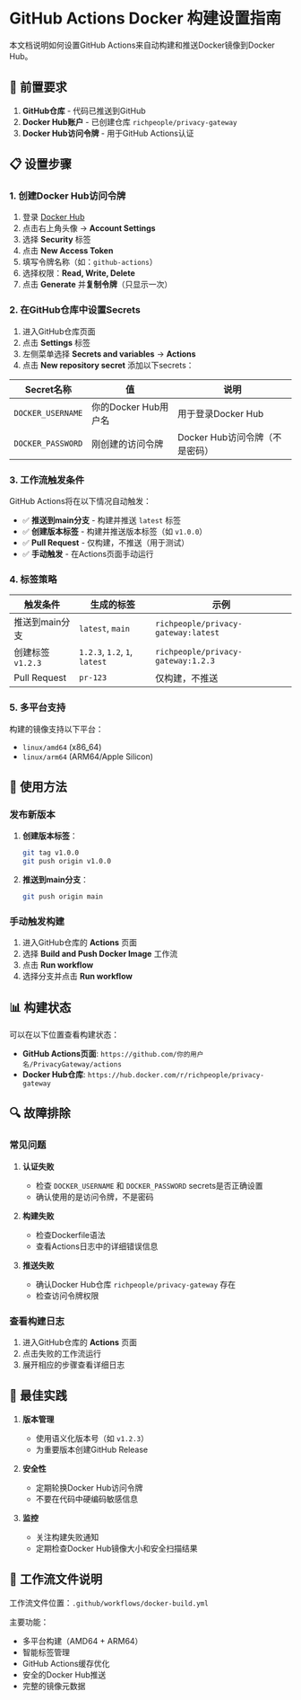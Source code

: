 # GitHub Actions Docker 构建设置指南

本文档说明如何设置GitHub Actions来自动构建和推送Docker镜像到Docker Hub。

## 🔧 前置要求

1. **GitHub仓库** - 代码已推送到GitHub
2. **Docker Hub账户** - 已创建仓库 `richpeople/privacy-gateway`
3. **Docker Hub访问令牌** - 用于GitHub Actions认证

## 📋 设置步骤

### 1. 创建Docker Hub访问令牌

1. 登录 [Docker Hub](https://hub.docker.com/)
2. 点击右上角头像 → **Account Settings**
3. 选择 **Security** 标签
4. 点击 **New Access Token**
5. 填写令牌名称（如：`github-actions`）
6. 选择权限：**Read, Write, Delete**
7. 点击 **Generate** 并**复制令牌**（只显示一次）

### 2. 在GitHub仓库中设置Secrets

1. 进入GitHub仓库页面
2. 点击 **Settings** 标签
3. 左侧菜单选择 **Secrets and variables** → **Actions**
4. 点击 **New repository secret** 添加以下secrets：

| Secret名称 | 值 | 说明 |
|-----------|---|------|
| `DOCKER_USERNAME` | 你的Docker Hub用户名 | 用于登录Docker Hub |
| `DOCKER_PASSWORD` | 刚创建的访问令牌 | Docker Hub访问令牌（不是密码） |

### 3. 工作流触发条件

GitHub Actions将在以下情况自动触发：

- ✅ **推送到main分支** - 构建并推送 `latest` 标签
- ✅ **创建版本标签** - 构建并推送版本标签（如 `v1.0.0`）
- ✅ **Pull Request** - 仅构建，不推送（用于测试）
- ✅ **手动触发** - 在Actions页面手动运行

### 4. 标签策略

| 触发条件 | 生成的标签 | 示例 |
|---------|-----------|------|
| 推送到main分支 | `latest`, `main` | `richpeople/privacy-gateway:latest` |
| 创建标签 `v1.2.3` | `1.2.3`, `1.2`, `1`, `latest` | `richpeople/privacy-gateway:1.2.3` |
| Pull Request | `pr-123` | 仅构建，不推送 |

### 5. 多平台支持

构建的镜像支持以下平台：
- `linux/amd64` (x86_64)
- `linux/arm64` (ARM64/Apple Silicon)

## 🚀 使用方法

### 发布新版本

1. **创建版本标签**：
   ```bash
   git tag v1.0.0
   git push origin v1.0.0
   ```

2. **推送到main分支**：
   ```bash
   git push origin main
   ```

### 手动触发构建

1. 进入GitHub仓库的 **Actions** 页面
2. 选择 **Build and Push Docker Image** 工作流
3. 点击 **Run workflow**
4. 选择分支并点击 **Run workflow**

## 📊 构建状态

可以在以下位置查看构建状态：

- **GitHub Actions页面**: `https://github.com/你的用户名/PrivacyGateway/actions`
- **Docker Hub仓库**: `https://hub.docker.com/r/richpeople/privacy-gateway`

## 🔍 故障排除

### 常见问题

1. **认证失败**
   - 检查 `DOCKER_USERNAME` 和 `DOCKER_PASSWORD` secrets是否正确设置
   - 确认使用的是访问令牌，不是密码

2. **构建失败**
   - 检查Dockerfile语法
   - 查看Actions日志中的详细错误信息

3. **推送失败**
   - 确认Docker Hub仓库 `richpeople/privacy-gateway` 存在
   - 检查访问令牌权限

### 查看构建日志

1. 进入GitHub仓库的 **Actions** 页面
2. 点击失败的工作流运行
3. 展开相应的步骤查看详细日志

## 🎯 最佳实践

1. **版本管理**
   - 使用语义化版本号（如 `v1.2.3`）
   - 为重要版本创建GitHub Release

2. **安全性**
   - 定期轮换Docker Hub访问令牌
   - 不要在代码中硬编码敏感信息

3. **监控**
   - 关注构建失败通知
   - 定期检查Docker Hub镜像大小和安全扫描结果

## 📝 工作流文件说明

工作流文件位置：`.github/workflows/docker-build.yml`

主要功能：
- 多平台构建（AMD64 + ARM64）
- 智能标签管理
- GitHub Actions缓存优化
- 安全的Docker Hub推送
- 完整的镜像元数据
